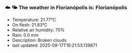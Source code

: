 ### ☁️ 🌤️  The weather in Florianópolis is: Florianópolis

- Temperature: 21.77°C
- On flesh: 21.83°C
- Relative air humidity: 70%
- Rain: 0.0 mm
- Description: Broken clouds
- last updated: 2025-09-17T16:21:53.139871
